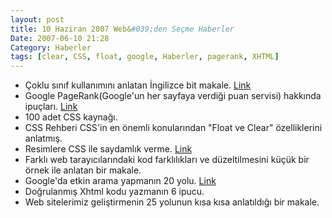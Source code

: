 ```yaml
---
layout: post
title: 10 Haziran 2007 Web&#039;den Seçme Haberler
Date: 2007-06-10 21:28
Category: Haberler
tags: [clear, CSS, float, google, Haberler, pagerank, XHTML]
---
```


-   Çoklu sınıf kullanımını anlatan İngilizce bit makale. [Link][]
-   Google PageRank(Google'un her sayfaya verdiği puan servisi) hakkında
    ipuçları. [Link][1]
-   100 adet CSS kaynağı.
-   CSS Rehberi CSS'in en önemli konularından "Float ve Clear"
    özelliklerini anlatmış. 
-   Resimlere CSS ile saydamlık verme. [Link][4]
-   Farklı web tarayıcılarındaki kod farklılıkları ve düzeltilmesini
    küçük bir örnek ile anlatan bir makale.
-   Google'da etkin arama yapmanın 20 yolu. [Link][6]
-   Doğrulanmış Xhtml kodu yazmanın 6 ipucu.
-   Web sitelerimiz geliştirmenin 25 yolunun kısa kısa anlatıldığı bir
    makale. 


  [Link]: http://www.ryanbrill.com/archives/multiple-classes-in-ie/
    "Link"
  [1]: http://www.smashingmagazine.com/2007/06/05/google-pagerank-what-do-we-really-know-about-it/
  [4]: http://www.joshstauffer.com/2007/06/07/apply-css-transparency-to-images/
    "Link"
  [6]: http://www.dumblittleman.com/2007/06/20-tips-for-more-efficient-google.html
